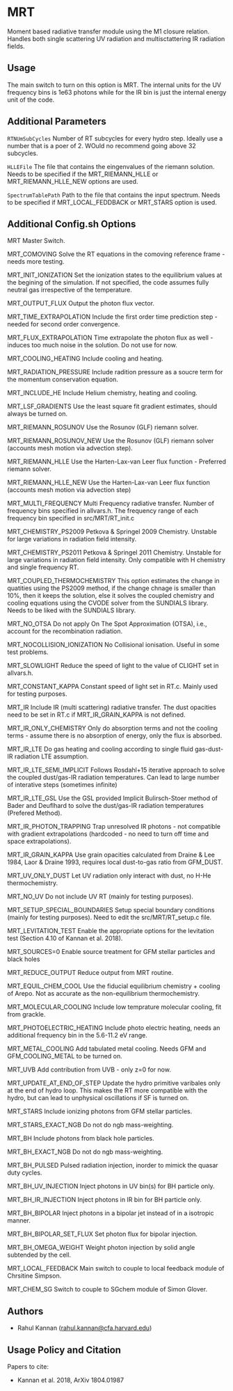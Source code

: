 
MRT
===

Moment based radiative transfer module using the M1 closure relation. Handles both single scattering UV radiation and multisctattering IR radiation fields. 


Usage
-----

The main switch to turn on this option is MRT. The internal units for the UV frequency bins is 1e63 photons while for the IR bin is just the internal energy unit of the code. 


Additional Parameters
---------------------

``RTNUmSubCycles`` Number of RT subcycles for every hydro step. Ideally use a number that is a poer of 2. WOuld no recommend going above 32 subcycles.

``HLLEFile`` The file that contains the eingenvalues of the riemann solution. Needs to be specified if the MRT_RIEMANN_HLLE or MRT_RIEMANN_HLLE_NEW options are used.

``SpectrumTablePath`` Path to the file that contains the input spectrum. Needs to be specified if MRT_LOCAL_FEDDBACK or MRT_STARS option is used.


Additional Config.sh Options
----------------------------

MRT
  Master Switch.

MRT_COMOVING
  Solve the RT equations in the comoving reference frame - needs more testing.

MRT_INIT_IONIZATION
  Set the ionization states to the equilibrium values at the begining of the simulation. If not specified, the code assumes fully neutral gas irrespective of the temperature.

MRT_OUTPUT_FLUX
  Output the photon flux vector.

MRT_TIME_EXTRAPOLATION
  Include the first order time prediction step - needed for second order convergence.

MRT_FLUX_EXTRAPOLATION
  Time extrapolate the photon flux as well - induces too much noise in the solution. Do not use for now.

MRT_COOLING_HEATING
  Include cooling and heating.

MRT_RADIATION_PRESSURE
  Include radition pressure as a soucre term for the momentum conservation equation.

MRT_INCLUDE_HE
  Include Helium chemistry, heating and cooling.

MRT_LSF_GRADIENTS
  Use the least square fit gradient estimates, should always be turned on.

MRT_RIEMANN_ROSUNOV
  Use the Rosunov (GLF) riemann solver.

MRT_RIEMANN_ROSUNOV_NEW
  Use the Rosunov (GLF) riemann solver (accounts mesh motion via advection step).

MRT_RIEMANN_HLLE
  Use the Harten-Lax-van Leer flux function - Preferred riemann solver.

MRT_RIEMANN_HLLE_NEW
  Use the Harten-Lax-van Leer flux function (accounts mesh motion via advection step)

MRT_MULTI_FREQUENCY
  Multi Frequency radiative transfer. Number of frequency bins specified in allvars.h. The frequency range of each frequency bin specified in src/MRT/RT_init.c

MRT_CHEMISTRY_PS2009
  Petkova & Springel 2009 Chemistry. Unstable for large variations in radiation field intensity.

MRT_CHEMISTRY_PS2011
  Petkova & Springel 2011 Chemistry. Unstable for large	variations in radiation	field intensity. Only compatible with H chemistry and single frequency RT.

MRT_COUPLED_THERMOCHEMISTRY
  This option estimates the change in quatities using the PS2009 method, if the change chnage is smaller than 10%, then it keeps the solution, else it solves the coupled chemistry and cooling equations using the CVODE solver from the SUNDIALS library. Needs to be liked with the SUNDIALS library.

MRT_NO_OTSA
  Do not apply On The Spot Approximation (OTSA), i.e., account for the recombination radiation.

MRT_NOCOLLISION_IONIZATION
  No Collisional ionisation. Useful in some test problems.

MRT_SLOWLIGHT
  Reduce the speed of light to the value of CLIGHT set in allvars.h.

MRT_CONSTANT_KAPPA
  Constant speed of light set in RT.c. Mainly used for testing purposes.

MRT_IR
  Include IR (multi scattering) radiative transfer. The dust opacities need to be set in RT.c if MRT_IR_GRAIN_KAPPA is not defined.
  
MRT_IR_ONLY_CHEMISTRY
  Only do absorption terms and not the cooling terms - assume there is no absorption of energy, only the flux is absorbed.

MRT_IR_LTE
  Do gas heating and cooling according to single fluid gas-dust-IR radiation LTE assumption.

MRT_IR_LTE_SEMI_IMPLICIT
  Follows  Rosdahl+15 iterative approach to solve the coupled dust/gas-IR radiation temperatures. Can lead to large number of interative steps (sometimes infinite)

MRT_IR_LTE_GSL
  Use the GSL provided Implicit Bulirsch-Stoer method of Bader and Deuflhard to solve the  dust/gas-IR radiation temperatures (Prefered Method).

MRT_IR_PHOTON_TRAPPING
  Trap unresolved IR photons - not compatible with gradient extrapolations (hardcoded - no need to turn off time and space extrapolations).

MRT_IR_GRAIN_KAPPA
  Use grain opacities calculated from Draine & Lee 1984, Laor & Draine 1993, requires local dust-to-gas ratio from GFM_DUST.

MRT_UV_ONLY_DUST
  Let UV radiation only interact with dust, no H-He thermochemistry.

MRT_NO_UV
  Do not include UV RT (mainly for testing purposes).

MRT_SETUP_SPECIAL_BOUNDARIES
  Setup special boundary conditions (mainly for testing purposes). Need to edit the src/MRT/RT_setup.c file.

MRT_LEVITATION_TEST
  Enable the appropriate options for the levitation test (Section 4.10 of Kannan et al. 2018).

MRT_SOURCES=0
  Enable source treatment for GFM stellar particles and black holes

MRT_REDUCE_OUTPUT
  Reduce output from MRT routine.

MRT_EQUIL_CHEM_COOL
  Use the fiducial equilibrium chemistry + cooling of Arepo. Not as accurate as the non-equilibrium thermochemistry.

MRT_MOLECULAR_COOLING
  Include low temprature molecular cooling, fit from grackle.

MRT_PHOTOELECTRIC_HEATING
  Include photo electric heating, needs an additional frequency bin in the 5.6-11.2 eV range.

MRT_METAL_COOLING
  Add tabulated metal cooling. Needs GFM and GFM_COOLING_METAL to be turned on.

MRT_UVB
  Add contribution from UVB - only z=0 for now.

MRT_UPDATE_AT_END_OF_STEP
  Update the hydro primitive varibales only at the end of hydro loop. This makes the RT more compatible with the hydro, but can lead to unphysical oscillations if SF is turned on.

MRT_STARS
  Include ionizing photons from GFM stellar particles.

MRT_STARS_EXACT_NGB
  Do not do ngb mass-weighting.

MRT_BH
  Include photons from black hole particles.

MRT_BH_EXACT_NGB
  Do not do ngb mass-weighting.

MRT_BH_PULSED
  Pulsed radiation injection, inorder to mimick the quasar duty cycles.

MRT_BH_UV_INJECTION
  Inject photons in UV bin(s) for BH particle only.

MRT_BH_IR_INJECTION
  Inject photons in IR bin for BH particle only.

MRT_BH_BIPOLAR
  Inject photons in a bipolar jet instead of in a isotropic manner.

MRT_BH_BIPOLAR_SET_FLUX
  Set photon flux for bipolar injection.

MRT_BH_OMEGA_WEIGHT
  Weight photon injection by solid angle subtended by the cell.

MRT_LOCAL_FEEDBACK
  Main switch to couple to local feedback module of Chrsitine Simpson.

MRT_CHEM_SG
  Switch to couple to SGchem module of Simon Glover. 



Authors
-------

  * Rahul Kannan (rahul.kannan@cfa.harvard.edu)


Usage Policy and Citation
-------------------------

Papers to cite:
  * Kannan et al. 2018, ArXiv 1804.01987
  
